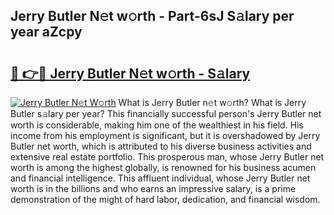 ## Jerry Butler N𝚎t w𝚘rth - Part-6sJ S𝚊lary per year aZcpy

# <h2><a href="http://gc47vbl.nevu.top/?p=Jerry+Butler">🔗 👉🔴 Jerry Butler N𝚎t w𝚘rth - S𝚊lary</a></h2>

[![Jerry Butler N𝚎t W𝚘rth](https://i.imgur.com/Oavwk0R.jpeg)](http://gc47vbl.nevu.top/?p=Jerry+Butler)
What is Jerry Butler n𝚎t w𝚘rth? What is Jerry Butler s𝚊lary per year?
This financially successful person's Jerry Butler net worth is considerable, making him one of the wealthiest in his field. His income from his employment is significant, but it is overshadowed by Jerry Butler net worth, which is attributed to his diverse business activities and extensive real estate portfolio. This prosperous man, whose Jerry Butler net worth is among the highest globally, is renowned for his business acumen and financial intelligence. This affluent individual, whose Jerry Butler net worth is in the billions and who earns an impressive salary, is a prime demonstration of the might of hard labor, dedication, and financial wisdom.
